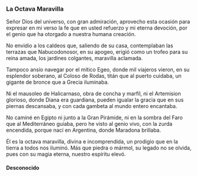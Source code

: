 ### La Octava Maravilla

Señor Dios del universo, con gran admiración,
aprovecho esta ocasión para expresar en mi verso
la fe que en usted refuerzo y mi eterna devoción,
por el genio que ha otorgado a nuestra humana creación.

No envidio a los caldeos que, saliendo de su casa,
contemplaban las terrazas que Nabucodonosor, en su apogeo,
erigió como un trofeo para su reina amada,
los jardines colgantes, maravilla aclamada.

Tampoco ansío navegar por el mítico Egeo,
donde mil viajeros vieron, en su esplendor soberano,
al Coloso de Rodas, titán que al puerto cuidaba,
un gigante de bronce que a Grecia iluminaba.

Ni el mausoleo de Halicarnaso, obra de concha y marfil,
ni el Artemision glorioso, donde Diana era guardiana,
pueden igualar la gracia que en sus piernas descansaba,
y con cada gambeta al mundo entero encantaba.

No caminé en Egipto ni junto a la Gran Pirámide,
ni en la sombra del Faro que al Mediterráneo guiaba,
pero he visto al genio vivo, con la zurda encendida,
porque nací en Argentina, donde Maradona brillaba.

Él es la octava maravilla, divina e incomprendida,
un prodigio que en la tierra a todos nos iluminó.
Más que piedra o mármol, su legado no se olvida,
pues con su magia eterna, nuestro espíritu elevó.

#### Desconocido